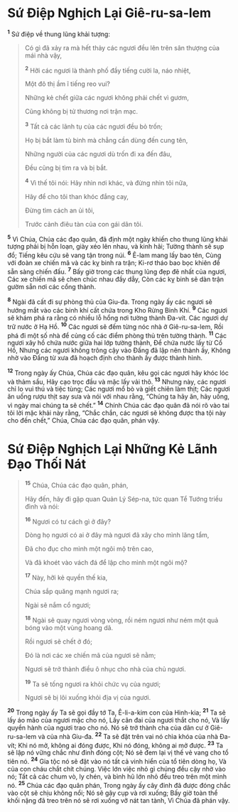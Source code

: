 # Sứ Ðiệp Nghịch Lại Giê-ru-sa-lem
<sup><b>1</b></sup> Sứ điệp về thung lũng khải tượng:


> Có gì đã xảy ra mà hết thảy các ngươi đều lên trên sân thượng của mái nhà vậy,
> 
> <sup><b>2</b></sup> Hỡi các ngươi là thành phố đầy tiếng cười la, náo nhiệt,
> 
> Một đô thị ầm ĩ tiếng reo vui?
> 
> Những kẻ chết giữa các ngươi không phải chết vì gươm,
> 
> Cũng không bị tử thương nơi trận mạc.
> 
> <sup><b>3</b></sup> Tất cả các lãnh tụ của các ngươi đều bỏ trốn;
> 
> Họ bị bắt làm tù binh mà chẳng cần dùng đến cung tên,
> 
> Những người của các ngươi dù trốn đi xa đến đâu,
> 
> Ðều cũng bị tìm ra và bị bắt.
> 
> <sup><b>4</b></sup> Vì thế tôi nói: Hãy nhìn nơi khác, và đừng nhìn tôi nữa,
> 
> Hãy để cho tôi than khóc đắng cay,
> 
> Ðừng tìm cách an ủi tôi,
> 
> Trước cảnh điêu tàn của con gái dân tôi.
>

<sup><b>5</b></sup> Vì Chúa, Chúa các đạo quân, đã định một ngày khiến cho thung lũng khải tượng phải bị hỗn loạn, giày xéo lên nhau, và kinh hãi; Tường thành sẽ sụp đổ; Tiếng kêu cứu sẽ vang tận trong núi. <sup><b>6</b></sup> Ê-lam mang lấy bao tên, Cùng với đoàn xe chiến mã và các kỵ binh ra trận; Ki-rơ tháo bao bọc khiên để sẵn sàng chiến đấu. <sup><b>7</b></sup> Bấy giờ trong các thung lũng đẹp đẽ nhất của ngươi, Các xe chiến mã sẽ chen chúc nhau đầy dẫy, Còn các kỵ binh sẽ dàn trận gườm sẵn nơi các cổng thành.

<sup><b>8</b></sup> Ngài đã cất đi sự phòng thủ của Giu-đa. Trong ngày ấy các ngươi sẽ hướng mắt vào các binh khí cất chứa trong Kho Rừng Binh Khí. <sup><b>9</b></sup> Các ngươi sẽ khám phá ra rằng có nhiều lỗ hổng nơi tường thành Ða-vít. Các ngươi dự trữ nước ở Hạ Hồ. <sup><b>10</b></sup> Các ngươi sẽ đếm từng nóc nhà ở Giê-ru-sa-lem, Rồi phá đi một số nhà để củng cố các điểm phòng thủ trên tường thành. <sup><b>11</b></sup> Các ngươi xây hồ chứa nước giữa hai lớp tường thành, Ðể chứa nước lấy từ Cổ Hồ, Nhưng các ngươi không trông cậy vào Ðấng đã lập nên thành ấy, Không nhờ vào Ðấng từ xưa đã hoạch định cho thành ấy được thành hình.

<sup><b>12</b></sup> Trong ngày ấy Chúa, Chúa các đạo quân, kêu gọi các ngươi hãy khóc lóc và thảm sầu, Hãy cạo trọc đầu và mặc lấy vải thô. <sup><b>13</b></sup> Nhưng này, các ngươi chỉ lo vui thú và tiệc tùng; Các ngươi mổ bò và giết chiên làm thịt; Các ngươi ăn uống rượu thịt say sưa và nói với nhau rằng, “Chúng ta hãy ăn, hãy uống, vì ngày mai chúng ta sẽ chết.” <sup><b>14</b></sup> Chính Chúa các đạo quân đã nói rõ vào tai tôi lời mặc khải này rằng, “Chắc chắn, các ngươi sẽ không được tha tội này cho đến chết,” Chúa, Chúa các đạo quân, phán vậy.

# Sứ Ðiệp Nghịch Lại Những Kẻ Lãnh Ðạo Thối Nát

> <sup><b>15</b></sup> Chúa, Chúa các đạo quân, phán,
> 
> Hãy đến, hãy đi gặp quan Quản Lý Sép-na, tức quan Tể Tướng triều đình và nói:
> 
> <sup><b>16</b></sup> Ngươi có tư cách gì ở đây?
> 
> Dòng họ ngươi có ai ở đây mà ngươi đã xây cho mình lăng tẩm,
> 
> Ðã cho đục cho mình một ngôi mộ trên cao,
> 
> Và đã khoét vào vách đá để lập cho mình một ngôi mộ?
> 
> <sup><b>17</b></sup> Này, hỡi kẻ quyền thế kia,
> 
> Chúa sắp quăng mạnh ngươi ra;
> 
> Ngài sẽ nắm cổ ngươi;
> 
> <sup><b>18</b></sup> Ngài sẽ quay ngươi vòng vòng, rồi ném ngươi như ném một quả bóng vào một vùng hoang dã.
> 
> Rồi ngươi sẽ chết ở đó;
> 
> Ðó là nơi các xe chiến mã của ngươi sẽ nằm;
> 
> Ngươi sẽ trở thành điều ô nhục cho nhà của chủ ngươi.
> 
> <sup><b>19</b></sup> Ta sẽ tống ngươi ra khỏi chức vụ của ngươi;
> 
> Ngươi sẽ bị lôi xuống khỏi địa vị của ngươi.
>

<sup><b>20</b></sup> Trong ngày ấy Ta sẽ gọi đầy tớ Ta, Ê-li-a-kim con của Hinh-kia; <sup><b>21</b></sup> Ta sẽ lấy áo mão của ngươi mặc cho nó, Lấy cân đai của ngươi thắt cho nó, Và lấy quyền hành của ngươi trao cho nó. Nó sẽ trở thành cha của dân cư ở Giê-ru-sa-lem và của nhà Giu-đa. <sup><b>22</b></sup> Ta sẽ đặt trên vai nó chìa khóa của nhà Ða-vít; Khi nó mở, không ai đóng được, Khi nó đóng, không ai mở được. <sup><b>23</b></sup> Ta sẽ lập nó vững chắc như đinh đóng cột; Nó sẽ đem lại vị thế vẻ vang cho tổ tiên nó. <sup><b>24</b></sup> Gia tộc nó sẽ đặt vào nó tất cả vinh hiển của tổ tiên dòng họ, Và của con cháu chắt chít chúng. Việc lớn việc nhỏ gì chúng đều cậy nhờ vào nó; Tất cả các chum vò, ly chén, và bình hũ lớn nhỏ đều treo trên một mình nó. <sup><b>25</b></sup> Chúa các đạo quân phán, Trong ngày ấy cây đinh đã được đóng chắc vào cột sẽ chịu không nổi; Nó sẽ gãy cụp và rơi xuống; Bấy giờ toàn thể khối nặng đã treo trên nó sẽ rơi xuống vỡ nát tan tành, Vì Chúa đã phán vậy.

